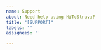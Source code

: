 ```yaml
---
name: Support
about: Need help using HiToStrava?
title: "[SUPPORT]"
labels: ''
assignees: ''

---
```



